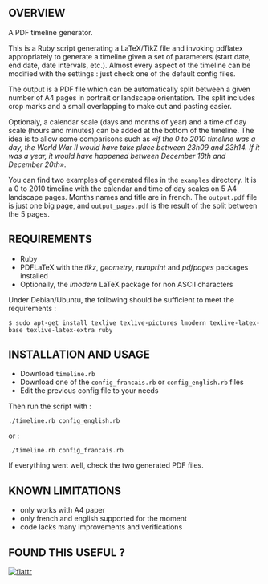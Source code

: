 ## OVERVIEW

A PDF timeline generator.

This is a Ruby script generating a LaTeX/TikZ file and invoking
pdflatex appropriately to generate a timeline given a set of
parameters (start date, end date, date intervals, etc.). Almost every
aspect of the timeline can be modified with the settings : just check
one of the default config files.

The output is a PDF file which can be automatically split between a
given number of A4 pages in portrait or landscape orientation. The
split includes crop marks and a small overlapping to make cut and
pasting easier.

Optionaly, a calendar scale (days and months of year) and a time of
day scale (hours and minutes) can be added at the bottom of the
timeline. The idea is to allow some comparisons such as *«if the 0 to
2010 timeline was a day, the World War II would have take place
between 23h09 and 23h14. If it was a year, it would have happened
between December 18th and December 20th»*.

You can find two examples of generated files in the `examples`
directory. It is a 0 to 2010 timeline with the calendar and time of
day scales on 5 A4 landscape pages. Months names and title are in
french. The `output.pdf` file is just one big page, and
`output_pages.pdf` is the result of the split between the 5 pages.

## REQUIREMENTS

- Ruby
- PDFLaTeX with the *tikz*, *geometry*, *numprint* and *pdfpages* packages installed
- Optionally, the *lmodern* LaTeX package for non ASCII characters

Under Debian/Ubuntu, the following should be sufficient to meet the requirements :

    $ sudo apt-get install texlive texlive-pictures lmodern texlive-latex-base texlive-latex-extra ruby


## INSTALLATION AND USAGE

- Download `timeline.rb`
- Download one of the `config_francais.rb` or `config_english.rb` files
- Edit the previous config file to your needs

Then run the script with : 

    ./timeline.rb config_english.rb

or :

    ./timeline.rb config_francais.rb

If everything went well, check the two generated PDF files.

## KNOWN LIMITATIONS

- only works with A4 paper
- only french and english supported for the moment
- code lacks many improvements and verifications

## FOUND THIS USEFUL ?

[![flattr](http://api.flattr.com/button/button-compact-static-100x17.png)](http://flattr.com/thing/51784/PDF-timeline-generator)
